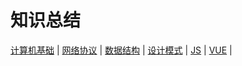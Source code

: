 # 知识总结
[计算机基础](./Computer.md) |
[网络协议](./Net.md) |
[数据结构](./DataStructure.md) |
[设计模式](./DesignPattern.md) |
[JS](./JS.md) |
[VUE](./VUE.md) |
